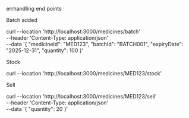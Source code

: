 

errhandling
end points

Batch added

curl --location 'http://localhost:3000/medicines/batch' \
--header 'Content-Type: application/json' \
--data '{
    "medicineId": "MED123",
    "batchId": "BATCH001",
    "expiryDate": "2025-12-31",
    "quantity": 100
  }'

Stock

  curl --location 'http://localhost:3000/medicines/MED123/stock'


Sell

  curl --location 'http://localhost:3000/medicines/MED123/sell' \
--header 'Content-Type: application/json' \
--data '{
    "quantity": 20
  }'